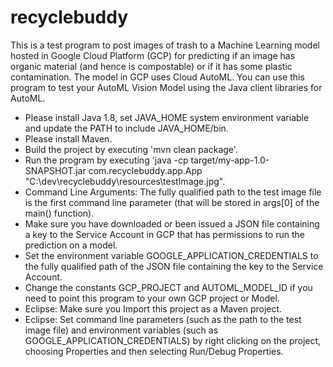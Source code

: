 # recyclebuddy
This is a test program to post images of trash to a Machine Learning model hosted in Google Cloud Platform (GCP) for predicting if an image has organic material (and hence is compostable) or if it has some plastic contamination. The model in GCP uses Cloud AutoML.
You can use this program to test your AutoML Vision Model using the Java client libraries for AutoML.
 * Please install Java 1.8, set JAVA_HOME system environment variable and update the PATH to include JAVA_HOME/bin.
 * Please install Maven. 
 * Build the project by executing 'mvn clean package'.
 * Run the program by executing 'java -cp target/my-app-1.0-SNAPSHOT.jar com.recyclebuddy.app.App "C:\dev\recyclebuddy\resources\testImage.jpg".  
 * Command Line Arguments: The fully qualified path to the test image file is the first command line parameter (that will be stored in args[0] of the main() function).
 * Make sure you have downloaded or been issued a JSON file containing a key to the Service Account in GCP that has permissions to run the prediction on a model.
 * Set the environment variable GOOGLE_APPLICATION_CREDENTIALS to the fully qualified path of the JSON file containing the key to the Service Account.
 * Change the constants GCP_PROJECT and AUTOML_MODEL_ID if you need to point this program to your own GCP project or Model.
 * Eclipse: Make sure you Import this project as a Maven project.
 * Eclipse: Set command line parameters (such as the path to the test image file) and environment variables (such as GOOGLE_APPLICATION_CREDENTIALS) by right clicking on the project, choosing Properties and then selecting Run/Debug Properties.
